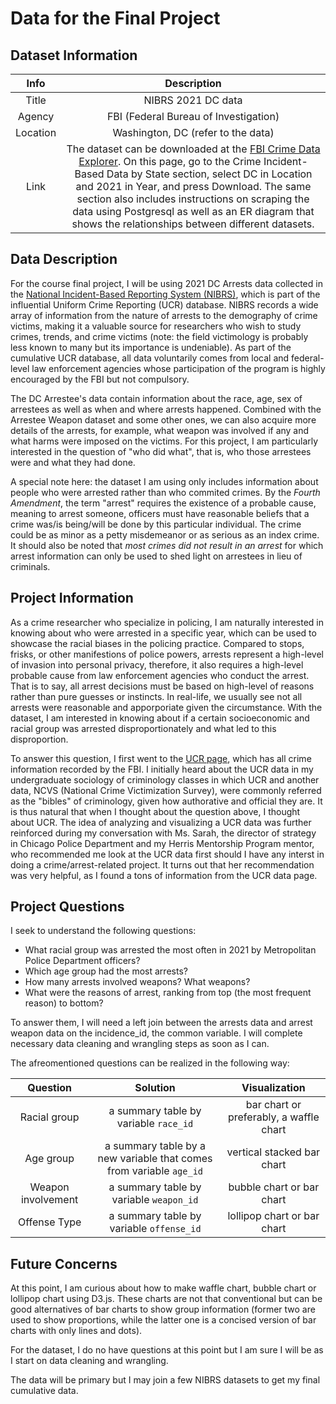 
# Data for the Final Project

## Dataset Information 

| Info | Description |
| :---: | :----------: |
| Title | NIBRS 2021 DC data |
| Agency | FBI (Federal Bureau of Investigation) |
| Location | Washington, DC (refer to the data) |
| Link | The dataset can be downloaded at the [FBI Crime Data Explorer](https://crime-data-explorer.app.cloud.gov/pages/downloads). On this page, go to the Crime Incident-Based Data by State section, select DC in Location and 2021 in Year, and press Download. The same section also includes instructions on scraping the data using Postgresql as well as an ER diagram that shows the relationships between different datasets.|
  

## Data Description

For the course final project, I will be using 2021 DC Arrests data collected in the [National Incident-Based Reporting System (NIBRS)](https://www.fbi.gov/how-we-can-help-you/need-an-fbi-service-or-more-information/ucr/nibrs), which is part of the influential Uniform Crime Reporting (UCR) database. NIBRS records a wide array of information from the nature of arrests to the demography of crime victims, making it a valuable source for researchers who wish to study crimes, trends, and crime victims (note: the field victimology is probably less known to many but its importance is undeniable). As part of the cumulative UCR database, all data voluntarily comes from local and federal-level law enforcement agencies whose participation of the program is highly encouraged by the FBI but not compulsory. 

The DC Arrestee's data contain information about the race, age, sex of arrestees as well as when and where arrests happened. Combined with the Arrestee Weapon dataset and some other ones, we can also acquire more details of the arrests, for example, what weapon was involved if any and what harms were imposed on the victims. For this project, I am particularly interested in the question of "who did what", that is, who those arrestees were and what they had done.

A special note here: the dataset I am using only includes information about people who were arrested rather than who commited crimes. By the *Fourth Amendment*, the term "arrest" requires the existence of a probable cause, meaning to arrest someone, officers must have reasonable beliefs that a crime was/is being/will be done by this particular individual. The crime could be as minor as a petty misdemeanor or as serious as an index crime. It should also be noted that *most crimes did not result in an arrest* for which arrest information can only be used to shed light on arrestees in lieu of criminals.  

## Project Information 

As a crime researcher who specialize in policing, I am naturally interested in knowing about who were arrested in a specific year, which can be used to showcase the racial biases in the policing practice. Compared to stops, frisks, or other manifestions of police powers, arrests represent a high-level of invasion into personal privacy, therefore, it also requires a high-level probable cause from law enforcement agencies who conduct the arrest. That is to say, all arrest decisions must be based on high-level of reasons rather than pure guesses or instincts. In real-life, we usually see not all arrests were reasonable and apporporiate given the circumstance. With the dataset, I am interested in knowing about if a certain socioeconomic and racial group was arrested disproportionately and what led to this disproportion.   

To answer this question, I first went to the [UCR page](https://www.fbi.gov/how-we-can-help-you/need-an-fbi-service-or-more-information/ucr), which has all crime information recorded by the FBI. I initially heard about the UCR data in my undergraduate sociology of criminology classes in which UCR and another data, NCVS (National Crime Victimization Survey), were commonly referred as the "bibles" of criminology, given how authorative and official they are. It is thus natural that when I thought about the question above, I thought about UCR. The idea of analyzing and visualizing a UCR data was further reinforced during my conversation with Ms. Sarah, the director of strategy in Chicago Police Department and my Herris Mentorship Program mentor, who recommended me look at the UCR data first should I have any interst in doing a crime/arrest-related project. It turns out that her recommendation was very helpful, as I found a tons of information from the UCR data page. 

## Project Questions 

I seek to understand the following questions:
- What racial group was arrested the most often in 2021 by Metropolitan Police Department officers?
- Which age group had the most arrests?
- How many arrests involved weapons? What weapons?
- What were the reasons of arrest, ranking from top (the most frequent reason) to bottom? 

To answer them, I will need a left join between the arrests data and arrest weapon data on the incidence_id, the common variable. I will complete necessary data cleaning and wrangling steps as soon as I can.  

The afreomentioned questions can be realized in the following way:

| Question | Solution | Visualization |
| :---: | :---: | :---: |
| Racial group| a summary table by variable `race_id`| bar chart or preferably, a waffle chart | 
| Age group | a summary table by a new variable that comes from variable `age_id` |vertical stacked bar chart |
| Weapon involvement | a summary table by variable `weapon_id` | bubble chart or bar chart|
| Offense Type | a summary table by variable `offense_id` | lollipop chart or bar chart|

## Future Concerns

At this point, I am curious about how to make waffle chart, bubble chart or lollipop chart using D3.js. These charts are not that conventional but can be good alternatives of bar charts to show group information (former two are used to show proportions, while the latter one is a concised version of bar charts with only lines and dots). 

For the dataset, I do no have questions at this point but I am sure I will be as I start on data cleaning and wrangling. 

The data will be primary but I may join a few NIBRS datasets to get my final cumulative data. 